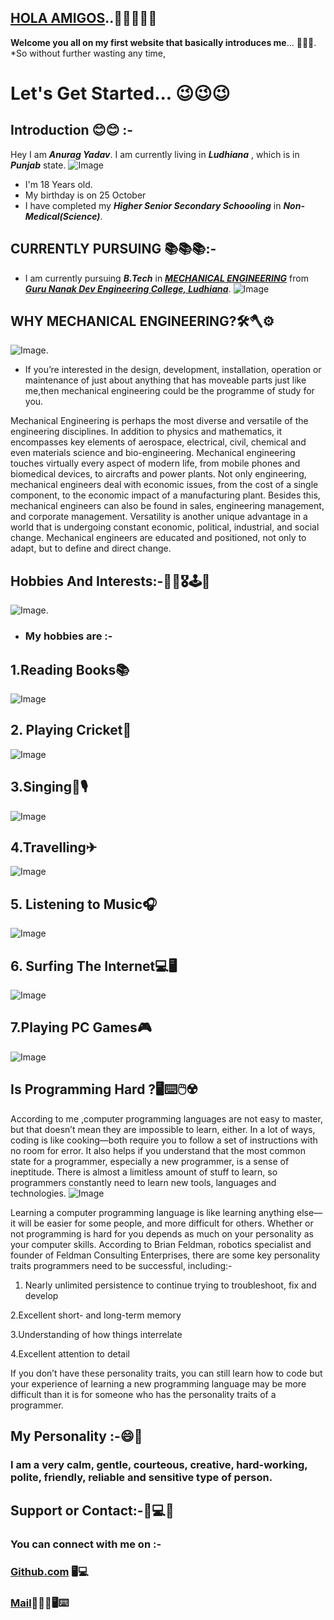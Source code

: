 ## [HOLA AMIGOS](https://www.google.com/search?rlz=1C1GIWA_enIN888IN888&ei=HppPXt72L5CS9QOGi7-wAg&q=hola+amigo+to+english&oq=hola+amigo+to+&gs_l=psy-ab.3.0.0i22i30l10.724388.731324..732148...1.2..0.277.2920.0j9j5......0....1..gws-wiz.....6..0i71j0i67j0i131i67j0i131j0j0i362i308i154i357j0i273j0i131i273j0i10j0i22i10i30j0i22i30i19.rVdWrC7GbSs)..🙋‍♂️🙋‍♂️👋

**Welcome you all on my first website that basically introduces me**... 🤞🤞😎.
*So without further wasting any time,
# Let's Get Started... 😉😉😉
## Introduction 😊😊 :-
 
 Hey I am **_Anurag Yadav_**. I am currently living in **_Ludhiana_** , which is in **_Punjab_** state.
 ![Image](https://smartcity.eletsonline.com/wp-content/uploads/2018/06/hqdefault.jpg)
 * I'm 18 Years old.
 * My birthday is on 25 October
* I have completed my **_Higher Senior Secondary Schoooling_** in **_Non-Medical(Science)_**.


## CURRENTLY PURSUING 📚📚📚:-
* I am currently pursuing **_B.Tech_** in [**_MECHANICAL ENGINEERING_**](https://me.gndec.ac.in/) from [**_Guru Nanak Dev Engineering College, Ludhiana_**](https://www.gndec.ac.in/).
![Image](https://www.gndec.ac.in/gndec/gne_front.jpg)

## WHY MECHANICAL ENGINEERING?🛠🪓⚙
![Image](https://blogs.staffs.ac.uk/student-blogs/files/2017/07/IMG_3825-678x367.jpg).
* If you’re interested in the design, development, installation, operation or maintenance of just about anything that has moveable parts just like me,then mechanical engineering could be the programme of study for you.

Mechanical Engineering is perhaps the most diverse and versatile of the engineering disciplines. In addition to physics and mathematics, it encompasses key elements of aerospace, electrical, civil, chemical and even materials science and bio-engineering. Mechanical engineering touches virtually every aspect of modern life, from mobile phones and biomedical devices, to aircrafts and power plants. Not only engineering, mechanical engineers deal with economic issues, from the cost of a single component, to the economic impact of a manufacturing plant. Besides this, mechanical engineers can also be found in sales, engineering management, and corporate management. Versatility is another unique advantage in a world that is undergoing constant economic, political, industrial, and social change. Mechanical engineers are educated and positioned, not only to adapt, but to define and direct change.

## Hobbies And Interests:-🎨🏏🎖🕹🎤
![Image](https://leverageedu.com/blog/wp-content/uploads/2018/02/Hobbies-743x500.jpg).
* ### My hobbies are :-
## 1.Reading Books📚
![Image](https://cnet2.cbsistatic.com/img/8ZE1Dqr7xrkMQBCjL2DBppR0v8U=/1092x0/2019/11/21/56757cef-e8d9-4257-a53c-10f736eb61f1/gettyimages-1130490453.jpg) 

## 2. Playing Cricket🏏
![Image](https://static.toiimg.com/thumb/msid-71456846,width-1070,height-580,imgsize-1614533,resizemode-75,overlay-toi_sw,pt-32,y_pad-40/photo.jpg)

## 3.Singing🎤🎙
![Image](https://brexitbritsabroad.com/wp-content/uploads/2018/12/israel-palacio-459693-unsplash-1024x683.jpg) 

## 4.Travelling✈
![Image](https://www.abc.net.au/cm/rimage/11097260-16x9-xlarge.jpg?v=3)

## 5. Listening to Music🎧
![Image](https://i.pinimg.com/originals/54/9a/ae/549aae713a6dbd008896f16255da325d.jpg)

## 6. Surfing The Internet💻🖥
![Image](https://i1.wp.com/www.orseep.com/blog/wp-content/uploads/2015/09/surfing-internet.jpg?fit=1280%2C850)

## 7.Playing PC Games🎮
![Image](https://www.gamengadgets.com/wp-content/uploads/2019/02/games_PC.jpg)

## Is Programming Hard ?🖥⌨🖱☢
According to me ,computer programming languages are not easy to master, but that doesn’t mean they are impossible to learn, either. In a lot of ways, coding is like cooking—both require you to follow a set of instructions with no room for error. It also helps if you understand that the most common state for a programmer, especially a new programmer, is a sense of ineptitude. There is almost a limitless amount of stuff to learn, so programmers constantly need to learn new tools, languages and technologies.
![Image](https://cdn.dribbble.com/users/2040619/screenshots/4884525/__________-4___________________1.jpg)

 Learning a computer programming language is like learning anything else—it will be easier for some people, and more difficult for others. Whether or not programming is hard for you depends as much on your personality as your computer skills. According to Brian Feldman, robotics specialist and founder of Feldman Consulting Enterprises, there are some key personality traits programmers need to be successful, including:-

1. Nearly unlimited persistence to continue trying to troubleshoot, fix and develop
 
2.Excellent short- and long-term memory
 
3.Understanding of how things interrelate
 
4.Excellent attention to detail
 
If you don’t have these personality traits, you can still learn how to code but your experience of learning a new programming language may be more difficult than it is for someone who has the personality traits of a programmer.

## My Personality :-😄🤩
### I am a very calm, gentle, courteous, creative, hard-working, polite, friendly, reliable and sensitive type of person.

## Support or Contact:-📲💻📡
### You can connect with me on :-

### [Github.com](https://github.com/anuragyadav25001/) 🖥💻

### [Mail](mailto:anuragyadav2657@gmail.com?subject=[GitHub])📲📳📱🖥⌨

